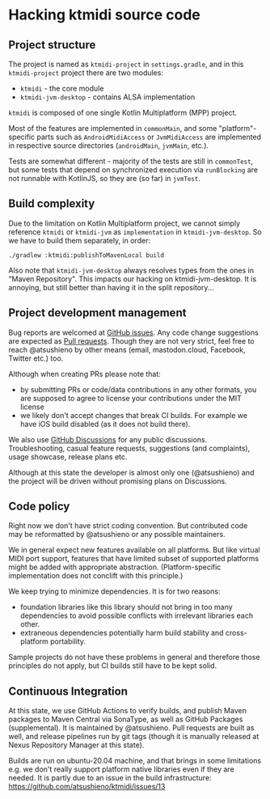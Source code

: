 # Hacking ktmidi source code


## Project structure

The project is named as `ktmidi-project` in `settings.gradle`, and in this `ktmidi-project` project there are two modules:

- `ktmidi` - the core module
- `ktmidi-jvm-desktop` - contains ALSA implementation

`ktmidi` is composed of one single Kotlin Multiplatform (MPP) project.

Most of the features are implemented in `commonMain`, and some "platform"-specific parts such as `AndroidMidiAccess` or `JvmMidiAccess` are implemented in respective source directories (`androidMain`, `jvmMain`, etc.).

Tests are somewhat different - majority of the tests are still in `commonTest`, but some tests that depend on synchronized execution via `runBlocking` are not runnable with KotlinJS, so they are (so far) in `jvmTest`.


## Build complexity

Due to the limitation on Kotlin Multiplatform project, we cannot simply reference `ktmidi` or `ktmidi-jvm` as `implementation` in `ktmidi-jvm-desktop`. So we have to build them separately, in order:

```
./gradlew :ktmidi:publishToMavenLocal build
```

Also note that `ktmidi-jvm-desktop` always resolves types from the ones in "Maven Repository". This impacts our hacking on ktmidi-jvm-desktop. It is annoying, but still better than having it in the split repository...


## Project development management

Bug reports are welcomed at [GitHub issues](https://github.com/atsushieno/ktmidi/issues). Any code change suggestions are expected as [Pull requests](https://github.com/atsushieno/ktmidi/pulls). Though they are not very strict, feel free to reach @atsushieno by other means (email, mastodon.cloud, Facebook, Twitter etc.) too.

Although when creating PRs please note that:

- by submitting PRs or code/data contributions in any other formats, you are supposed to agree to license your contributions under the MIT license
- we likely don't accept changes that break CI builds. For example we have iOS build disabled (as it does not build there).

We also use [GitHub Discussions](https://github.com/atsushieno/ktmidi/discussions) for any public discussions. Troubleshooting, casual feature requests, suggestions (and complaints), usage showcase, release plans etc.

Although at this state the developer is almost only one (@atsushieno) and the project will be driven without promising plans on Discussions.


## Code policy

Right now we don't have strict coding convention. But contributed code may be reformatted by @atsushieno or any possible maintainers.

We in general expect new features available on all platforms. But like virtual MIDI port support, features that have limited subset of supported platforms might be added with appropriate abstraction. (Platform-specific implementation does not conclift with this principle.)

We keep trying to minimize dependencies. It is for two reasons:

- foundation libraries like this library should not bring in too many dependencies to avoid possible conflicts with irrelevant libraries each other.
- extraneous dependencies potentially harm build stability and cross-platform portability.

Sample projects do not have these problems in general and therefore those principles do not apply, but CI builds still have to be kept solid.


## Continuous Integration

At this state, we use GitHub Actions to verify builds, and publish Maven packages to Maven Central via SonaType, as well as GitHub Packages (supplemental). It is maintained by @atsushieno. Pull requests are built as well, and release pipelines run by git tags (though it is manually released at Nexus Repository Manager at this state).

Builds are run on ubuntu-20.04 machine, and that brings in some limitations e.g. we don't really support platform native libraries even if they are needed. It is partly due to an issue in the build infrastructure: https://github.com/atsushieno/ktmidi/issues/13

